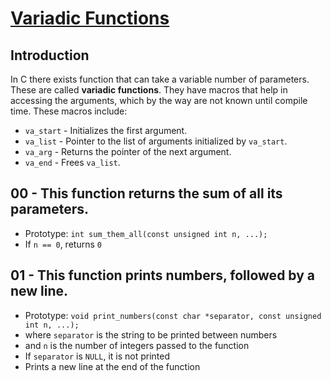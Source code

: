 # <ins>Variadic Functions</ins>

## Introduction
In C there exists function that can take a variable number of parameters. These are called **variadic functions**. They have macros that help in accessing the arguments, which by the way are not known until compile time. These macros include: 
- `va_start` - Initializes the first argument.
- `va_list` - Pointer to the list of arguments initialized by `va_start`.
- `va_arg` - Returns the pointer of the next argument.
- `va_end` - Frees `va_list`.

## 00 - This function returns the sum of all its parameters.
- Prototype: `int sum_them_all(const unsigned int n, ...);`
- If `n == 0`, returns `0`

## 01 - This function prints numbers, followed by a new line.
- Prototype: `void print_numbers(const char *separator, const unsigned int n, ...);`
- where `separator` is the string to be printed between numbers
- and `n` is the number of integers passed to the function
- If `separator` is `NULL`, it is not printed
- Prints a new line at the end of the function